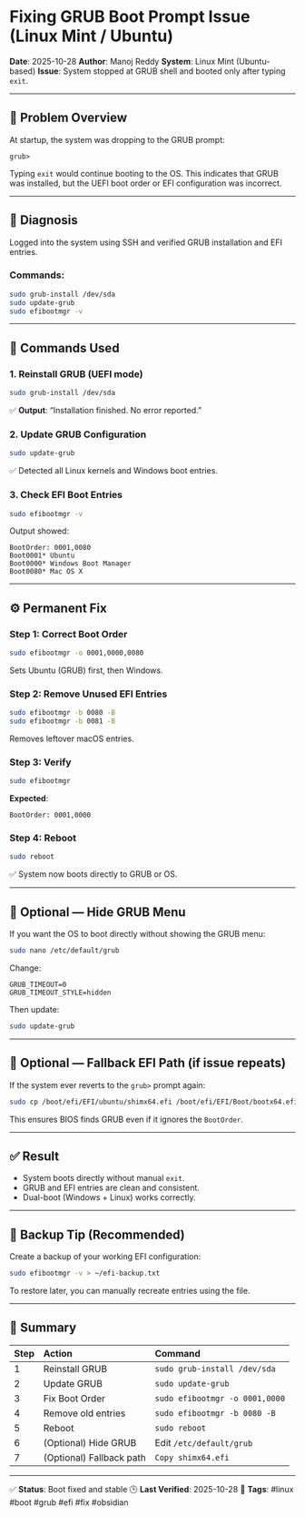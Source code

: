 
# Fixing GRUB Boot Prompt Issue (Linux Mint / Ubuntu)

**Date**: 2025-10-28
**Author**: Manoj Reddy
**System**: Linux Mint (Ubuntu-based)
**Issue**: System stopped at GRUB shell and booted only after typing `exit`.

---

## 🧠 Problem Overview

At startup, the system was dropping to the GRUB prompt:

```shell
grub>
```

Typing `exit` would continue booting to the OS. This indicates that GRUB was installed, but the UEFI boot order or EFI configuration was incorrect.

---

## 🧾 Diagnosis

Logged into the system using SSH and verified GRUB installation and EFI entries.

### Commands:

```bash
sudo grub-install /dev/sda
sudo update-grub
sudo efibootmgr -v
```

---

## 🧰 Commands Used

### 1. Reinstall GRUB (UEFI mode)

```bash
sudo grub-install /dev/sda
```

✅ **Output**: “Installation finished. No error reported.”

### 2. Update GRUB Configuration

```bash
sudo update-grub
```

✅ Detected all Linux kernels and Windows boot entries.

### 3. Check EFI Boot Entries

```bash
sudo efibootmgr -v
```

Output showed:
```
BootOrder: 0001,0080
Boot0001* Ubuntu
Boot0000* Windows Boot Manager
Boot0080* Mac OS X
```

---

## ⚙️ Permanent Fix

### Step 1: Correct Boot Order

```bash
sudo efibootmgr -o 0001,0000,0080
```

Sets Ubuntu (GRUB) first, then Windows.

### Step 2: Remove Unused EFI Entries

```bash
sudo efibootmgr -b 0080 -B
sudo efibootmgr -b 0081 -B
```

Removes leftover macOS entries.

### Step 3: Verify

```bash
sudo efibootmgr
```

**Expected**:
```
BootOrder: 0001,0000
```

### Step 4: Reboot

```bash
sudo reboot
```

✅ System now boots directly to GRUB or OS.

---

## 🧩 Optional — Hide GRUB Menu

If you want the OS to boot directly without showing the GRUB menu:

```bash
sudo nano /etc/default/grub
```

Change:
```
GRUB_TIMEOUT=0
GRUB_TIMEOUT_STYLE=hidden
```

Then update:
```bash
sudo update-grub
```

---

## 🧱 Optional — Fallback EFI Path (if issue repeats)

If the system ever reverts to the `grub>` prompt again:

```bash
sudo cp /boot/efi/EFI/ubuntu/shimx64.efi /boot/efi/EFI/Boot/bootx64.efi
```

This ensures BIOS finds GRUB even if it ignores the `BootOrder`.

---

## ✅ Result

- System boots directly without manual `exit`.
- GRUB and EFI entries are clean and consistent.
- Dual-boot (Windows + Linux) works correctly.

---

## 🧰 Backup Tip (Recommended)

Create a backup of your working EFI configuration:

```bash
sudo efibootmgr -v > ~/efi-backup.txt
```

To restore later, you can manually recreate entries using the file.

---

## 🧩 Summary

| Step | Action | Command |
| :--- | :--- | :--- |
| 1 | Reinstall GRUB | `sudo grub-install /dev/sda` |
| 2 | Update GRUB | `sudo update-grub` |
| 3 | Fix Boot Order | `sudo efibootmgr -o 0001,0000` |
| 4 | Remove old entries | `sudo efibootmgr -b 0080 -B` |
| 5 | Reboot | `sudo reboot` |
| 6 | (Optional) Hide GRUB | Edit `/etc/default/grub` |
| 7 | (Optional) Fallback path | `Copy shimx64.efi` |

---

✅ **Status**: Boot fixed and stable
🕒 **Last Verified**: 2025-10-28
📘 **Tags**: #linux #boot #grub #efi #fix #obsidian
